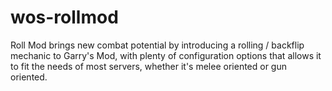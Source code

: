 # wos-rollmod
Roll Mod brings new combat potential by introducing a rolling / backflip mechanic to Garry's Mod, with plenty of configuration options that allows it to fit the needs of most servers, whether it's melee oriented or gun oriented.  
